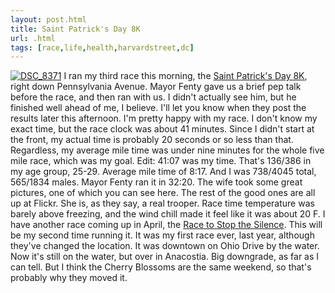 ```yaml
---
layout: post.html
title: Saint Patrick's Day 8K
url: .html
tags: [race,life,health,harvardstreet,dc]
---
```

[![DSC_8371](http://farm3.static.flickr.com/2235/2321315742_5845da1968_m.jpg)](http://www.flickr.com/photos/thetejon/2321315742/) I ran my third race this morning, the [Saint Patrick's Day 8K](http://www.runwashington.com/other/stpat02list.html), right down Pennsylvania Avenue. Mayor Fenty gave us a brief pep talk before the race, and then ran with us. I didn't actually see him, but he finished well ahead of me, I believe. I'll let you know when they post the results later this afternoon. I'm pretty happy with my race. I don't know my exact time, but the race clock was about 41 minutes. Since I didn't start at the front, my actual time is probably 20 seconds or so less than that. Regardless, my average mile time was under nine minutes for the whole five mile race, which was my goal. Edit: 41:07 was my time. That's 136/386 in my age group, 25-29. Average mile time of 8:17. And I was 738/4045 total, 565/1834 males. Mayor Fenty ran it in 32:20. The wife took some great pictures, one of which you can see here. The rest of the good ones are all up at Flickr. She is, as they say, a real trooper. Race time temperature was barely above freezing, and the wind chill made it feel like it was about 20 F. I have another race coming up in April, the [Race to Stop the Silence](http://stopcsa.org/Race/). This will be my second time running it. It was my first race ever, last year, although they've changed the location. It was downtown on Ohio Drive by the water. Now it's still on the water, but over in Anacostia. Big downgrade, as far as I can tell. But I think the Cherry Blossoms are the same weekend, so that's probably why they moved it.
